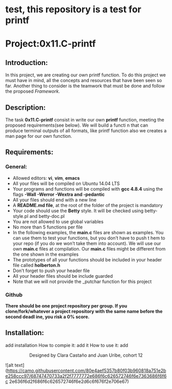 # test, this repository is a test for printf

# Project:0x11.C-printf

## Introduction:

In this project, we are creating our own printf function. To do this project we must have in mind, all the concepts and resources that have been seen so far. Another thing to consider is the teamwork that must be done and follow the proposed *Framework*.

## Description:

The task **0x11.C-printf** consist in write our own **printf** function, meeting the proposed requirements(see below). We will build a functi
n that can produce terminal outputs of all formats, like printf function also we creates a man page for our own function.


## Requirements:

### General:

+ Allowed editors: **vi**, **vim**, **emacs**
+ All your files will be compiled on Ubuntu 14.04 LTS
+ Your programs and functions will be compiled with **gcc 4.8.4** using the flags **-Wall -Werror -Wextra and -pedantic**
+ All your files should end with a new line
+ A **README.md file**, at the root of the folder of the project is mandatory
+ Your code should use the **Betty** style. It will be checked using betty-style.pl and betty-doc.pl
+ You are not allowed to use global variables
+ No more than 5 functions per file
+ In the following examples, the **main.c** files are shown as examples. You can use them to test your functions, but you don’t have to push t
hem to your repo (if you do we won’t take them into account). We will use our own **main.c** files at compilation. Our **main.c** files might
be different from the one shown in the examples
+ The prototypes of all your functions should be included in your header file called **holberton.h**
+ Don’t forget to push your header file
+ All your header files should be include guarded
+ Note that we will not provide the _putchar function for this project

### Github

**There should be one project repository per group. If you clone/fork/whatever a project repository with the same name before the second deadl
ine, you risk a 0% score.**

## Installation:
add installation
How to compie it:
add it
How to use it:
add

<center>Designed by Clara Castaño and Juan Uribe, cohort 12</center>

![alt text](https://camo.githubusercontent.com/80e4aef5357b80f03b960818a751e2be258ccc97/68747470733a2f2f7777772e686f6c626572746f6e7363686f6f6c
2e636f6d2f686f6c626572746f6e2d6c6f676f2e706e67)


